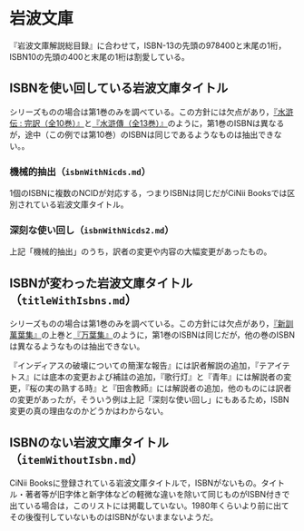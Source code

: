 # 岩波文庫

『岩波文庫解説総目録』に合わせて，ISBN-13の先頭の978400と末尾の1桁，ISBN10の先頭の400と末尾の1桁は割愛している。

## ISBNを使い回している岩波文庫タイトル

シリーズものの場合は第1巻のみを調べている。この方針には欠点があり，[『水滸伝 : 完訳（全10巻）』](https://ci.nii.ac.jp/ncid/BA37967648)と[『水滸傳（全13巻）』](https://ci.nii.ac.jp/ncid/BN00976053)のように，第1巻のISBNは異なるが，途中（この例では第10巻）のISBNは同じであるようなものは抽出できない。。

### 機械的抽出（`isbnWithNicds.md`）

1個のISBNに複数のNCIDが対応する，つまりISBNは同じだがCiNii Booksでは区別されている岩波文庫タイトル。

### 深刻な使い回し（`isbnWithNicds2.md`）

上記「機械的抽出」のうち，訳者の変更や内容の大幅変更があったもの。

## ISBNが変わった岩波文庫タイトル（`titleWithIsbns.md`）

シリーズものの場合は第1巻のみを調べている。この方針には欠点があり，[『新訓萬葉集』](http://ci.nii.ac.jp/ncid/BN02932172)の上巻と[『万葉集』](http://ci.nii.ac.jp/ncid/BB11320467)のように，第1巻のISBNは同じだが，他の巻のISBNは異なるようなものは抽出できない。

『インディアスの破壊についての簡潔な報告』には訳者解説の追加，『テアイテトス』には底本の変更および補註の追加，『歌行灯』と『青年』には解説者の変更，『桜の実の熟する時』と『田舎教師』には解説者の追加，他のものには訳者の変更があったが，そういう例は上記「深刻な使い回し」にもあるため，ISBN変更の真の理由なのかどうかはわからない。

## ISBNのない岩波文庫タイトル（`itemWithoutIsbn.md`）

CiNii Booksに登録されている岩波文庫タイトルで，ISBNがないもの。タイトル・著者等が旧字体と新字体などの軽微な違いを除いて同じものがISBN付きで出ている場合は，このリストには掲載していない。1980年くらいより前に出てその後復刊していないものはISBNがないままないようだ。
